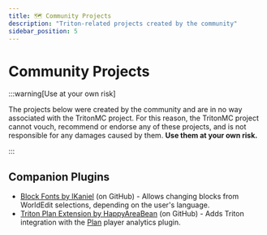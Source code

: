 ```yaml
---
title: 🗺️ Community Projects
description: "Triton-related projects created by the community"
sidebar_position: 5
---
```


# Community Projects

:::warning[Use at your own risk]

The projects below were created by the community and are in no way
associated with the TritonMC project.
For this reason, the TritonMC project cannot vouch, recommend or endorse
any of these projects, and is not responsible for any damages caused by them.
**Use them at your own risk.**

:::

## Companion Plugins

- [Block Fonts by lKaniel](https://github.com/lKaniel/BlockFonts) (on GitHub) - Allows changing
  blocks from WorldEdit selections, depending on the user's language.
- [Triton Plan Extension by HappyAreaBean](https://github.com/HappyAreaBean/Triton-Plan-Extension)
  (on GitHub) - Adds Triton integration with the [Plan](https://github.com/plan-player-analytics/Plan)
  player analytics plugin.
